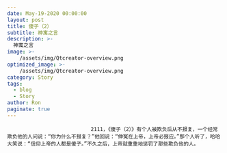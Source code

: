 ```yaml
---
date: May-19-2020 00:00:00
layout: post
title: 傻子（2）
subtitle: 神寓之言
description: >-
  神寓之言
image: >-
    /assets/img/Qtcreator-overview.png
optimized_image: >-
    /assets/img/Qtcreator-overview.png
category: Story
tags:
  - blog
  - Story
author: Ron
paginate: true
---
```


							　　2111，《傻子（2）》有个人被欺负后从不报复，一个经常欺负他的人问说：“你为什么不报复？”他回说：“伸冤在上帝，上帝必报应。”那个人听了，哈哈大笑说：“信仰上帝的人都是傻子。”不久之后，上帝就重重地惩罚了那些欺负他的人。
							
							
						